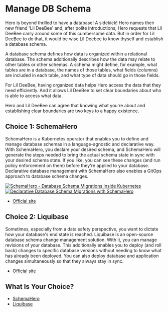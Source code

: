 # Manage DB Schema

Hero is beyond thrilled to have a database! A sidekick! Hero names their new friend 'Lil DeeBee' and, after polite introductions, Hero requests that Lil DeeBee carry around some of this cumbersome data. But in order for Lil DeeBee to do that, it would be wise Lil Deebee to know thyself and establish a database schema.

A database schema defines how data is organized within a relational database. The schema additionally describes how the data may relate to other tables or other schemas. A schema might define, for example, what tables are in a database, the names of those tables, what fields (columns) are included in each table, and what type of data should go in those fields.

For Lil DeeBee, having organized data helps Hero access the data that they need efficiently. And it allows Lil DeeBee to set clear boundaries about who is able to access what data. 

Hero and Lil DeeBee can agree that knowing what you're about and establishing clear boundaries are two keys to a happy existence. 

## Choice 1: SchemaHero

SchemaHero is a Kubernetes operator that enables you to define and manage database schemas in a language-agnostic and declarative way. With SchemaHero, you declare your desired schema, and SchemaHero will generate the steps needed to bring the actual schema state in sync with your desired schema state. If you like, you can see these changes (and run policy enforcement on them) before they're applied to your database. Declarative database management with SchemaHero also enables a GitOps approach to database schema changes.

[![SchemaHero - Database Schema Migrations Inside Kubernetes](https://img.youtube.com/vi/SofQxb4CDQQ/0.jpg)](https://youtu.be/SofQxb4CDQQ)
[![Declarative Database Schema Migrations with SchemaHero](https://img.youtube.com/vi/uzWBaqPxxH8/0.jpg)](https://via.vmw.com/SchemaHero)
* [Official site](https://schemahero.io)

## Choice 2: Liquibase

Sometimes, especially from a data safety perspective, you want to dictate how your database's end state is reached. Liquibase is an open-source database schema change management solution. With it, you can manage revisions of your database. This additionally enables you to deploy (and roll back) changes to specific database versions without needing to know what has already been deployed. You can also deploy database and application changes simultaneously so that they always stay in sync.

* [Official site](https://www.liquibase.org)

## What Is Your Choice?

* [SchemaHero](schemahero.md)
* [Liquibase](liquibase.md)